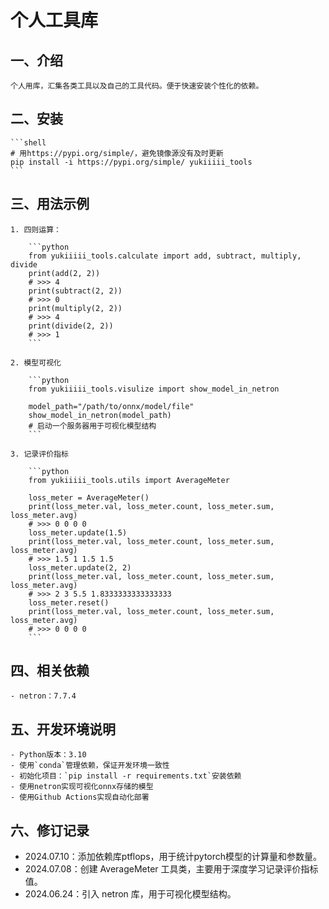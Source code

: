 # 个人工具库

## 一、介绍

    个人用库，汇集各类工具以及自己的工具代码。便于快速安装个性化的依赖。

## 二、安装

    ```shell
    # 用https://pypi.org/simple/，避免镜像源没有及时更新
    pip install -i https://pypi.org/simple/ yukiiiii_tools
    ```

## 三、用法示例

    1. 四则运算：

        ```python
        from yukiiiii_tools.calculate import add, subtract, multiply, divide
        print(add(2, 2))
        # >>> 4
        print(subtract(2, 2))
        # >>> 0
        print(multiply(2, 2))
        # >>> 4
        print(divide(2, 2))
        # >>> 1
        ```

    2. 模型可视化

        ```python
        from yukiiiii_tools.visulize import show_model_in_netron

        model_path="/path/to/onnx/model/file"
        show_model_in_netron(model_path)
        # 启动一个服务器用于可视化模型结构
        ```

    3. 记录评价指标

        ```python
        from yukiiiii_tools.utils import AverageMeter

        loss_meter = AverageMeter()
        print(loss_meter.val, loss_meter.count, loss_meter.sum, loss_meter.avg)
        # >>> 0 0 0 0
        loss_meter.update(1.5)
        print(loss_meter.val, loss_meter.count, loss_meter.sum, loss_meter.avg)
        # >>> 1.5 1 1.5 1.5
        loss_meter.update(2, 2)
        print(loss_meter.val, loss_meter.count, loss_meter.sum, loss_meter.avg)
        # >>> 2 3 5.5 1.8333333333333333
        loss_meter.reset()
        print(loss_meter.val, loss_meter.count, loss_meter.sum, loss_meter.avg)
        # >>> 0 0 0 0
        ```

## 四、相关依赖

    - netron：7.7.4

## 五、开发环境说明

    - Python版本：3.10
    - 使用`conda`管理依赖，保证开发环境一致性
    - 初始化项目：`pip install -r requirements.txt`安装依赖
    - 使用netron实现可视化onnx存储的模型
    - 使用Github Actions实现自动化部署

## 六、修订记录

- 2024.07.10：添加依赖库ptflops，用于统计pytorch模型的计算量和参数量。
- 2024.07.08：创建 AverageMeter 工具类，主要用于深度学习记录评价指标值。
- 2024.06.24：引入 netron 库，用于可视化模型结构。
